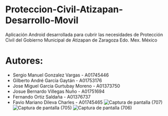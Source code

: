 # Proteccion-Civil-Atizapan-Desarrollo-Movil
Aplicación Android desarrollada para cubrir las necesidades de Protección Civil del Gobierno Municipal de Atizapan de Zaragoza Edo. Mex. México

# Autores:
  - Sergio Manuel Gonzalez Vargas - A01745446
  - Gilberto André García Gaytán - A01753176
  - Jose Miguel Garcia Gurtubay Moreno - A01373750
  - Josue Bernardo Villegas Nuño - A01751694
  - Fernando Ortiz Saldaña - A01376737
  - Favio Mariano Dileva Charles - A01745465
![Captura de pantalla (707)](https://user-images.githubusercontent.com/84719490/197347296-cb122a9f-13ef-4a98-9c8f-624530f91ed8.png)
![Captura de pantalla (705)](https://user-images.githubusercontent.com/84719490/197347237-f9c3ae5c-4492-4db7-b211-5b234633f96d.png)
![Captura de pantalla (706)](https://user-images.githubusercontent.com/84719490/197347242-03fc4d4e-b309-4647-acf1-86085222f092.png)
